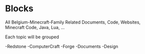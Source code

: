 # Blocks
All Belgium-Minecraft-Family Related Documents, Code, Websites, Minecraft Code, Java, Lua, ...

Each topic will be grouped

-Redstone
-ComputerCraft
-Forge
-Documents
-Design
